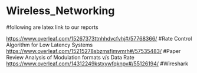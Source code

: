# Wireless_Networking
#following are latex link to our reports 

 https://www.overleaf.com/15267373ttnhhdvcfvhj#/57768366/
#Rate Control Algorithm for Low Latency Systems 
https://www.overleaf.com/15215278sbzmsfjmvmrh#/57535483/
#Paper Review 
Analysis of Modulation formats v/s Data Rate https://www.overleaf.com/14312249kstxywfqknpv#/55126194/
#Wireshark 
